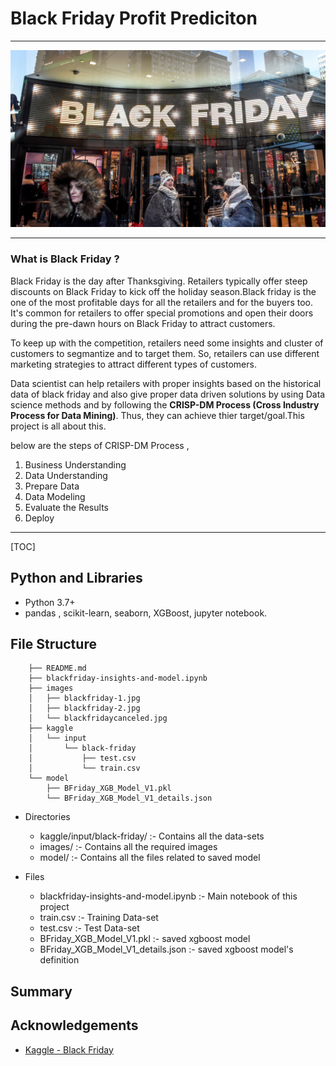 # Black Friday Profit Prediciton

------------

![](https://raw.githubusercontent.com/EagleDangar/BlackFriday-prediction/master/images/blackfridaycanceled.jpg)


------------

### What is Black Friday ?
Black Friday is the day after Thanksgiving. Retailers typically offer steep discounts on Black Friday to kick off the holiday season.Black friday is the one of the most profitable days for all the retailers and for the buyers too. It's common for retailers to offer special promotions and open their doors during the pre-dawn hours on Black Friday to attract customers.

To keep up with the competition, retailers need some insights and cluster of customers to segmantize and to target them. So, retailers can use different marketing strategies to attract different types of customers.

Data scientist can help retailers with proper insights based on the historical data of black friday and also give proper data driven solutions by using Data science methods and by following the **CRISP-DM Process (Cross Industry Process for Data Mining)**. Thus, they can achieve thier target/goal.This project is all about this.

below are the steps of CRISP-DM Process ,

1. Business Understanding
2. Data Understanding
3. Prepare Data
4. Data Modeling
5. Evaluate the Results
6. Deploy


------------

[TOC]

## Python and  Libraries
- Python 3.7+
- pandas , scikit-learn, seaborn, XGBoost, jupyter notebook.

## File Structure

        ├── README.md
        ├── blackfriday-insights-and-model.ipynb
        ├── images
        │   ├── blackfriday-1.jpg
        │   ├── blackfriday-2.jpg
        │   └── blackfridaycanceled.jpg
        ├── kaggle
        │   └── input
        │       └── black-friday
        │           ├── test.csv
        │           └── train.csv
        └── model
            ├── BFriday_XGB_Model_V1.pkl
            └── BFriday_XGB_Model_V1_details.json

- Directories
	-  kaggle/input/black-friday/ :-  Contains all the data-sets
	-  images/ :- Contains all the required images
	-  model/ :- Contains all the files related to saved model


- Files
	- blackfriday-insights-and-model.ipynb :-  Main notebook of this project
	- train.csv :-  Training Data-set
	- test.csv :- Test Data-set
	- BFriday_XGB_Model_V1.pkl  :- saved xgboost model
	- BFriday_XGB_Model_V1_details.json  :-  saved xgboost model's definition 


## Summary


## Acknowledgements

- [Kaggle - Black Friday ](https://www.kaggle.com/sdolezel/black-friday )

